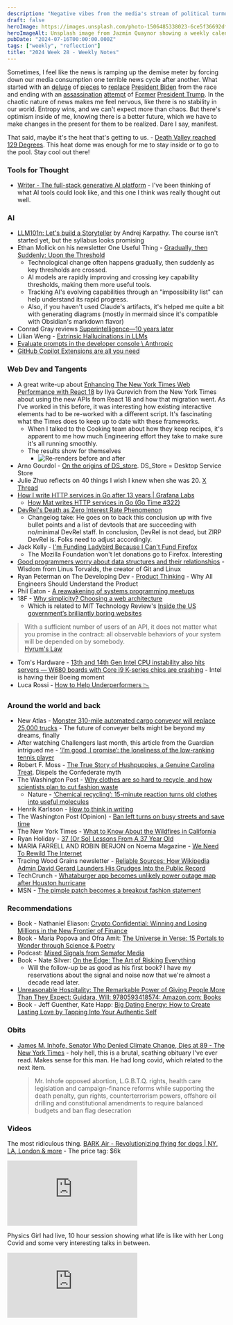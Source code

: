```yaml
---
description: "Negative vibes from the media's stream of political turmoi, the AI threshold, NYT React 18 migration, Ladybird, Chemical recycling, loneliness from a low-ranking tennis player, and Bark Air - the airlines for dogs."
draft: false
heroImage: https://images.unsplash.com/photo-1506485338023-6ce5f36692df?ixlib=rb-4.0.3&ixid=M3wxMjA3fDB8MHxwaG90by1wYWdlfHx8fGVufDB8fHx8fA%3D%3D&auto=format&fit=crop&w=2370&q=80
heroImageAlt: Unsplash image from Jazmin Quaynor showing a weekly calendar
pubDate: "2024-07-16T00:00:00.000Z"
tags: ["weekly", "reflection"]
title: "2024 Week 28 - Weekly Notes"
---
```


Sometimes, I feel like the news is ramping up the demise meter by forcing down our media consumption one terrible news cycle after another. What started with an [deluge](https://www.politico.com/news/magazine/2024/07/02/biden-replacement-00166318) of [pieces](https://www.nytimes.com/2024/07/10/opinion/joe-biden-democratic-nominee.html?campaign_id=9&emc=edit_nn_20240711&instance_id=128464&nl=the-morning&regi_id=197092347&segment_id=171842&te=1&user_id=53888c42b17ce2b613ad43a8e73d64ef) to [replace](https://www.nytimes.com/interactive/2024/07/11/us/politics/2024-election-biden-democratic-nominee.html?campaign_id=9&emc=edit_nn_20240711&instance_id=128464&nl=the-morning&regi_id=197092347&segment_id=171842&te=1&user_id=53888c42b17ce2b613ad43a8e73d64ef) [President Biden](https://www.nytimes.com/live/2024/07/12/us/biden-trump-election?campaign_id=190&emc=edit_ufn_20240712&instance_id=128611&nl=from-the-times&regi_id=197092347&segment_id=172000&te=1&user_id=53888c42b17ce2b613ad43a8e73d64ef) from the race and ending with an [assassination](https://www.npr.org/sections/the-picture-show/2024/07/14/g-s1-10096/photos-see-how-trump-rally-shooting-unfolded) [attempt](https://www.nytimes.com/live/2024/07/13/us/biden-trump-election?campaign_id=190&emc=edit_ufn_20240713&instance_id=128734&nl=from-the-times&regi_id=197092347&segment_id=172115&te=1&user_id=53888c42b17ce2b613ad43a8e73d64ef) of [Former](https://www.nytimes.com/interactive/2024/07/11/opinion/editorials/donald-trump-2024-unfit.html?unlocked_article_code=1.6U0.8c4B.AsIfR0wtqUTz) [President Trump](https://www.msn.com/en-us/news/opinion/the-trump-shooting-conspiracies-outpaced-reality/ar-BB1pYv8R). In the chaotic nature of news makes me feel nervous, like there is no stability in our world. Entropy wins, and we can't expect more than chaos. But there's optimism inside of me, knowing there is a better future, which we have to make changes in the present for them to be realized. Dare I say, manifest.

That said, maybe it's the heat that's getting to us. - [Death Valley reached 129 Degrees](https://www.msn.com/en-us/travel/news/i-went-to-death-valley-to-experience-129-degrees/ar-BB1pNJZ5?ocid=spartandhp&cvid=1b9b97f92bde4a59827e436af09bd407&ei=18). This heat dome was enough for me to stay inside or to go to the pool. Stay cool out there!

### Tools for Thought

- [Writer - The full-stack generative AI platform](https://writer.com/) - I've been thinking of what AI tools could look like, and this one I think was really thought out well.

### AI

- [LLM101n: Let's build a Storyteller](https://github.com/karpathy/LLM101n) by Andrej Karpathy. The course isn't started yet, but the syllabus looks promising
- Ethan Mollick on his newsletter One Useful Thing - [Gradually, then Suddenly: Upon the Threshold](https://www.oneusefulthing.org/p/gradually-then-suddenly-upon-the?utm_source=tldrnewsletter)
  - Technological change often happens gradually, then suddenly as key thresholds are crossed.
  - AI models are rapidly improving and crossing key capability thresholds, making them more useful tools.
  - Tracking AI's evolving capabilities through an "impossibility list" can help understand its rapid progress.
  - Also, if you haven't used Claude's artifacts, it's helped me quite a bit with generating diagrams (mostly in mermaid since it's compatible with Obsidian's markdown flavor)
- Conrad Gray reviews [Superintelligence—10 years later](https://www.humanityredefined.com/p/superintelligence10-years-later?utm_source=tldrai)
- Lilian Weng - [Extrinsic Hallucinations in LLMs](https://lilianweng.github.io/posts/2024-07-07-hallucination/?utm_source=ainews&utm_medium=email&utm_campaign=ainews-to-be-named-3686)
- [Evaluate prompts in the developer console \ Anthropic](https://www.anthropic.com/news/evaluate-prompts)
- [GitHub Copilot Extensions are all you need](https://code.visualstudio.com/blogs/2024/06/24/extensions-are-all-you-need)

### Web Dev and Tangents

- A great write-up about [Enhancing The New York Times Web Performance with React 18](https://open.nytimes.com/enhancing-the-new-york-times-web-performance-with-react-18-d6f91a7c5af8) by Ilya Gurevich from the New York Times about using the new APIs from React 18 and how that migration went. As I've worked in this before, it was interesting how existing interactive elements had to be re-worked with a different script. It's fascinating what the Times does to keep up to date with these frameworks.
  - When I talked to the Cooking team about how they keep recipes, it's apparent to me how much Engineering effort they take to make sure it's all running smoothly.
  - The results show for themselves
    - ![Re-renders before and after](https://miro.medium.com/v2/resize:fit:720/format:webp/0*_jaE9Y5ugAi1TfSS)
- Arno Gourdol - [On the origins of DS_store](https://www.arno.org/on-the-origins-of-ds-store?utm_source=tldrwebdev). DS_Store = Desktop Service Store
- Julie Zhuo reflects on 40 things I wish I knew when she was 20. [X Thread](https://x.com/joulee/status/1807841542771728433/?rw_tt_thread=True)
- [How I write HTTP services in Go after 13 years | Grafana Labs](https://grafana.com/blog/2024/02/09/how-i-write-http-services-in-go-after-13-years/)
  - [How Mat writes HTTP services in Go (Go Time #322)](https://changelog.com/gotime/322)
- [DevRel's Death as Zero Interest Rate Phenomenon](https://dx.tips/zirp)
  - Changelog take: He goes on to back this conclusion up with five bullet points and a list of devtools that are succeeding with no/minimal DevRel staff. In conclusion, DevRel is not dead, but ZIRP DevRel is. Folks need to adjust accordingly.
- Jack Kelly - [I'm Funding Ladybird Because I Can't Fund Firefox](http://jackkelly.name/blog/archives/2024/07/06/im_funding_ladybird_because_i_cant_fund_firefox/)
  - The Mozilla Foundation won't let donations go to Firefox. Interesting
- [Good programmers worry about data structures and their relationships](https://read.engineerscodex.com/p/good-programmers-worry-about-data) - Wisdom from Linus Torvalds, the creator of Git and Linux
- Ryan Peterman on The Developing Dev - [Product Thinking](https://www.developing.dev/p/product-thinking) - Why All Engineers Should Understand the Product
- Phil Eaton - [A reawakening of systems programming meetups](https://notes.eatonphil.com/2024-07-07-systems-meetups.html)
- 18F - [Why simplicity? Choosing a web architecture](https://18f.gsa.gov/2021/04/05/why_simplicity_choosing_a_web_architecture/)
  - Which is related to MIT Technology Review's [Inside the US government’s brilliantly boring websites](https://www.technologyreview.com/2024/06/26/1093656/us-government-website-design-accessibility/?utm_source=tldrwebdev)

> With a sufficient number of users of an API, it does not matter what you promise in the contract: all observable behaviors of your system will be depended on by somebody.  
> [Hyrum's Law](https://www.hyrumslaw.com/)

- Tom's Hardware - [13th and 14th Gen Intel CPU instability also hits servers — W680 boards with Core i9 K-series chips are crashing](https://www.tomshardware.com/pc-components/cpus/13th-and-14th-gen-intel-cpu-instability-also-hits-servers) - Intel is having their Boeing moment
- Luca Rossi - [How to Help Underperformers 📉](https://hybridhacker.email/p/how-to-help-underperformers?r=2bjtip&utm_medium=ios&utm_source=tldrwebdev&triedRedirect=true)

### Around the world and back

- New Atlas - [Monster 310-mile automated cargo conveyor will replace 25,000 trucks](https://newatlas.com/transport/cargo-conveyor-auto-logistics/?utm_source=tldrnewsletter) - The future of conveyer belts might be beyond my dreams, finally
- After watching Challengers last month, this article from the Guardian intrigued me - [‘I’m good, I promise’: the loneliness of the low-ranking tennis player](https://www.theguardian.com/sport/article/2024/jun/27/the-loneliness-of-the-low-ranking-tennis-player)
- Robert F. Moss - [The True Story of Hushpuppies, a Genuine Carolina Treat](https://www.robertfmoss.com/features/The-True-Story-of-Hushpuppies-a-Genuine-Carolina-Treat). Dispels the Confederate myth
- The Washington Post - [Why clothes are so hard to recycle, and how scientists plan to cut fashion waste](https://www.washingtonpost.com/climate-solutions/2024/07/05/fast-fashion-clothing-waste-recycling/?pwapi_token=eyJ0eXAiOiJKV1QiLCJhbGciOiJIUzI1NiJ9.eyJyZWFzb24iOiJnaWZ0IiwibmJmIjoxNzIwMjM4NDAwLCJpc3MiOiJzdWJzY3JpcHRpb25zIiwiZXhwIjoxNzIxNjIwNzk5LCJpYXQiOjE3MjAyMzg0MDAsImp0aSI6ImNmM2I2MmU2LTg4NGMtNDZhZS04ZDBjLTE2ZmNlZjNiZGNhYyIsInVybCI6Imh0dHBzOi8vd3d3Lndhc2hpbmd0b25wb3N0LmNvbS9jbGltYXRlLXNvbHV0aW9ucy8yMDI0LzA3LzA1L2Zhc3QtZmFzaGlvbi1jbG90aGluZy13YXN0ZS1yZWN5Y2xpbmcvIn0.U6pLi_ll_F-9mNjbHJZnKEYv4cfT6IluJmLYnO5AXNY)
  - Nature - [‘Chemical recycling’: 15-minute reaction turns old clothes into useful molecules](https://www.nature.com/articles/d41586-024-02210-1)
- Henrik Karlsson - [How to think in writing](https://www.henrikkarlsson.xyz/p/writing-to-think)
- The Washington Post (Opinion) - [Ban left turns on busy streets and save time](https://www.washingtonpost.com/opinions/2024/06/24/ban-left-turns/?pwapi_token=eyJ0eXAiOiJKV1QiLCJhbGciOiJIUzI1NiJ9.eyJyZWFzb24iOiJnaWZ0IiwibmJmIjoxNzIwNTg0MDAwLCJpc3MiOiJzdWJzY3JpcHRpb25zIiwiZXhwIjoxNzIxOTY2Mzk5LCJpYXQiOjE3MjA1ODQwMDAsImp0aSI6ImE4ZmNhNWVmLTk0YWItNDkzMC05NWUyLTNjY2NhZGRhYWY1NiIsInVybCI6Imh0dHBzOi8vd3d3Lndhc2hpbmd0b25wb3N0LmNvbS9vcGluaW9ucy8yMDI0LzA2LzI0L2Jhbi1sZWZ0LXR1cm5zLyJ9.MpOaKxHl3vuRFU4hWxBvOzDgIjT_YeCU5cBioiBbI78)
- The New York Times - [What to Know About the Wildfires in California](https://www.nytimes.com/article/wildfires-california-forest.html?campaign_id=9&emc=edit_nn_20240711&instance_id=128464&nl=the-morning&regi_id=197092347&segment_id=171842&te=1&user_id=53888c42b17ce2b613ad43a8e73d64ef)
- Ryan Holiday - [37 (Or So) Lessons From A 37 Year Old](https://ryanholiday.net/37-or-so-lessons-from-a-37-year-old/?amp=1)
- MARIA FARRELL AND ROBIN BERJON on Noema Magazine - [We Need To Rewild The Internet](https://www.noemamag.com/we-need-to-rewild-the-internet/)
- Tracing Wood Grains newsletter - [Reliable Sources: How Wikipedia Admin David Gerard Launders His Grudges Into the Public Record](https://www.tracingwoodgrains.com/p/reliable-sources-how-wikipedia-admin?utm_source=tldrnewsletter)
- TechCrunch - [Whataburger app becomes unlikely power outage map after Houston hurricane](https://techcrunch.com/2024/07/09/whataburger-app-becomes-unlikely-power-outage-map-after-houston-hurricane/)
- MSN - [The pimple patch becomes a breakout fashion statement](https://www.msn.com/en-us/news/us/the-pimple-patch-becomes-a-breakout-fashion-statement/ar-BB1pKXLj)

### Recommendations

- Book - Nathaniel Eliason: [Crypto Confidential: Winning and Losing Millions in the New Frontier of Finance](https://www.amazon.com/Crypto-Confidential-Winning-Millions-Frontier/dp/0593714040)
- Book - Maria Popova and Ofra Amit: [The Universe in Verse: 15 Portals to Wonder through Science & Poetry](https://www.amazon.com/exec/obidos/ASIN/1635868831/braipick-20)
- Podcast: [Mixed Signals from Semafor Media](https://podcasts.apple.com/us/podcast/mixed-signals-from-semafor-media/id1746776326)
- Book - Nate Silver: [On the Edge: The Art of Risking Everything](https://www.amazon.com/gp/product/1594204128)
  - Will the follow-up be as good as his first book? I have my reservations about the signal and noise now that we're almost a decade read later.
- [Unreasonable Hospitality: The Remarkable Power of Giving People More Than They Expect: Guidara, Will: 9780593418574: Amazon.com: Books](https://www.amazon.com/Unreasonable-Hospitality-Remarkable-Giving-People/dp/0593418573)
- Book - Jeff Guenther, Kate Happ: [Big Dating Energy: How to Create Lasting Love by Tapping Into Your Authentic Self](https://www.amazon.com/Big-Dating-Energy-Lasting-Authentic/dp/0316568031)

### Obits

- [James M. Inhofe, Senator Who Denied Climate Change, Dies at 89 - The New York Times](https://www.nytimes.com/2024/07/09/us/politics/james-inhofe-dead.html) - holy hell, this is a brutal, scathing obituary I've ever read. Makes sense for this man. He had long covid, which related to the next item.
  > Mr. Inhofe opposed abortion, L.G.B.T.Q. rights, health care legislation and campaign-finance reforms while supporting the death penalty, gun rights, counterterrorism powers, offshore oil drilling and constitutional amendments to require balanced budgets and ban flag desecration

### Videos

The most ridiculous thing. [BARK Air - Revolutionizing flying for dogs | NY, LA, London & more](https://air.bark.co/) - The price tag: $6k

<iframe
  class="aspect-video w-full my-2"
  src="https://www.youtube.com/embed/GkTeEv2L52Y"
  title="A look inside world's first VIP airline for dogs"
  frameborder="0"
  allow="accelerometer; autoplay; clipboard-write; encrypted-media; gyroscope; picture-in-picture; web-share"
  allowfullscreen></iframe>

Physics Girl had live, 10 hour session showing what life is like with her Long Covid and some very interesting talks in between.

<iframe
  class="aspect-video w-full my-2"
  src="https://www.youtube.com/embed/v8HWt9g4L0k"
  title="Physics Girl LIVE with Long Covid"
  frameborder="0"
  allow="accelerometer; autoplay; clipboard-write; encrypted-media; gyroscope; picture-in-picture; web-share"
  allowfullscreen></iframe>
